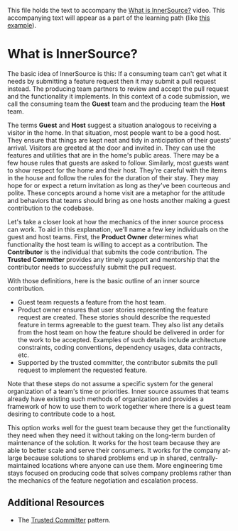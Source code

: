This file holds the text to accompany the [What is InnerSource?](https://www.safaribooksonline.com/videos/introduction-to-innersource/9781492041504/9781492041504-video321608) video.
This accompanying text will appear as a part of the learning path (like [this example](https://www.safaribooksonline.com/learning-paths/learning-path-lean/9781491999738/9781491946527-/part01ch01.html)).

# What is InnerSource?

The basic idea of InnerSource is this: If a consuming team can't get what it needs by submitting a feature request then it may submit a pull request instead.
The producing team partners to review and accept the pull request and the functionality it implements.
In this context of a code submission, we call the consuming team the **Guest** team and the producing team the **Host** team.

The terms **Guest** and **Host** suggest a situation analogous to receiving a visitor in the home.
In that situation, most people want to be a good host.
They ensure that things are kept neat and tidy in anticipation of their guests' arrival.
Visitors are greeted at the door and invited in.
They can use the features and utilities that are in the home's public areas.
There may be a few house rules that guests are asked to follow.
Similarly, most guests want to show respect for the home and their host.
They're careful with the items in the house and follow the rules for the duration of their stay.
They may hope for or expect a return invitation as long as they've been courteous and polite.
These concepts around a home visit are a metaphor for the attitude and behaviors that teams should bring as one hosts another making a guest contribution to the codebase.

Let's take a closer look at how the mechanics of the inner source process can work.
To aid in this explanation, we'll name a few key individuals on the guest and host teams.
First, the **Product Owner** determines what functionality the host team is willing to accept as a contribution.
The **Contributor** is the individual that submits the code contribution.
The **Trusted Committer** provides any timely support and mentorship that the contributor needs to successfully submit the pull request.

With those definitions, here is the basic outline of an inner source contribution.

* Guest team requests a feature from the host team.
* Product owner ensures that user stories representing the feature request are created.
These stories should describe the requested feature in terms agreeable to the guest team.
They also list any details from the host team on how the feature should be delivered in order for the work to be accepted.
Examples of such details include architecture constraints, coding conventions, dependency usages, data contracts, etc.
* Supported by the trusted committer, the contributor submits the pull request to implement the requested feature.

Note that these steps do not assume a specific system for the general organization of a team's time or priorities. Inner source assumes that teams already have existing such methods of organization and provides a framework of how to use them to work together where there is a guest team desiring to contribute code to a host.

This option works well for the guest team because they get the functionality they need when they need it without taking on the long-term burden of maintenance of the solution.
It works for the host team because they are able to better scale and serve their consumers.
It works for the company at-large because solutions to shared problems end up in shared, centrally-maintained locations where anyone can use them.
More engineering time stays focused on producing code that solves company problems rather than the mechanics of the feature negotiation and escalation process.

## Additional Resources

* The [Trusted Committer](https://github.com/paypal/InnerSourcePatterns/blob/master/project-roles/trusted-committer.md) pattern.
